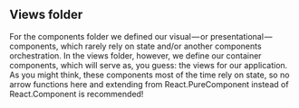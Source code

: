 ## Views folder

For the components folder we defined our visual — or presentational — components, which rarely rely on state and/or another components orchestration. In the views folder, however, we define our container components, which will serve as, you guess: the views for our application. As you might think, these components most of the time rely on state, so no arrow functions here and extending from React.PureComponent instead of React.Component is recommended!
